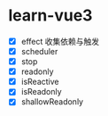 # learn-vue3

- [x] effect 收集依赖与触发
- [x] scheduler
- [x] stop
- [x] readonly
- [x] isReactive
- [x] isReadonly
- [x] shallowReadonly

